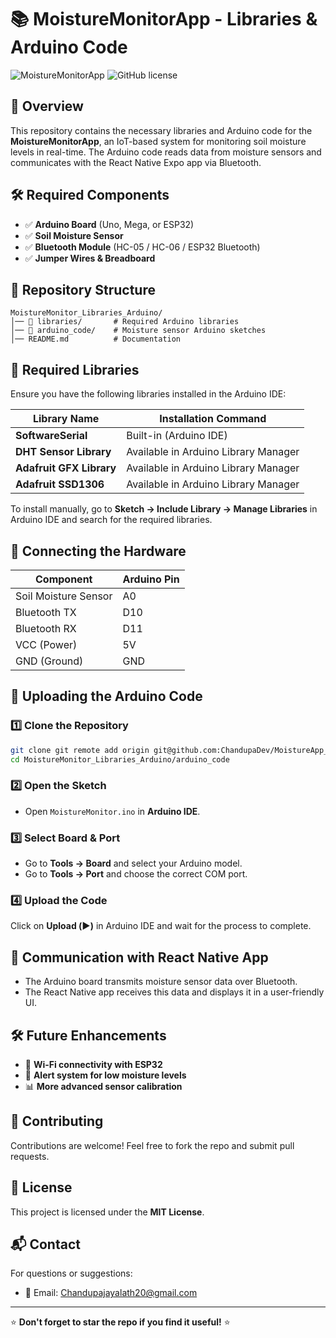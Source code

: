 # 📚 MoistureMonitorApp - Libraries & Arduino Code

![MoistureMonitorApp](https://img.shields.io/badge/Status-Active-brightgreen.svg)
![GitHub license](https://img.shields.io/badge/license-MIT-blue.svg)

## 📌 Overview
This repository contains the necessary libraries and Arduino code for the **MoistureMonitorApp**, an IoT-based system for monitoring soil moisture levels in real-time. The Arduino code reads data from moisture sensors and communicates with the React Native Expo app via Bluetooth.

## 🛠 Required Components
- ✅ **Arduino Board** (Uno, Mega, or ESP32)
- ✅ **Soil Moisture Sensor**
- ✅ **Bluetooth Module** (HC-05 / HC-06 / ESP32 Bluetooth)
- ✅ **Jumper Wires & Breadboard**

## 📂 Repository Structure
```
MoistureMonitor_Libraries_Arduino/
│── 📁 libraries/       # Required Arduino libraries
│── 📁 arduino_code/    # Moisture sensor Arduino sketches
│── README.md          # Documentation
```

## 📑 Required Libraries
Ensure you have the following libraries installed in the Arduino IDE:

| Library Name | Installation Command |
|-------------|--------------------|
| **SoftwareSerial** | Built-in (Arduino IDE) |
| **DHT Sensor Library** | Available in Arduino Library Manager |
| **Adafruit GFX Library** | Available in Arduino Library Manager |
| **Adafruit SSD1306** | Available in Arduino Library Manager |

To install manually, go to **Sketch → Include Library → Manage Libraries** in Arduino IDE and search for the required libraries.

## 🔌 Connecting the Hardware
| Component | Arduino Pin |
|-----------|------------|
| Soil Moisture Sensor | A0 |
| Bluetooth TX | D10 |
| Bluetooth RX | D11 |
| VCC (Power) | 5V |
| GND (Ground) | GND |

## 🚀 Uploading the Arduino Code
### 1️⃣ Clone the Repository
```sh
git clone git remote add origin git@github.com:ChandupaDev/MoistureApp_ArduinoCode.git
cd MoistureMonitor_Libraries_Arduino/arduino_code
```

### 2️⃣ Open the Sketch
- Open `MoistureMonitor.ino` in **Arduino IDE**.

### 3️⃣ Select Board & Port
- Go to **Tools → Board** and select your Arduino model.
- Go to **Tools → Port** and choose the correct COM port.

### 4️⃣ Upload the Code
Click on **Upload (▶️)** in Arduino IDE and wait for the process to complete.

## 🔗 Communication with React Native App
- The Arduino board transmits moisture sensor data over Bluetooth.
- The React Native app receives this data and displays it in a user-friendly UI.

## 🛠 Future Enhancements
- 📡 **Wi-Fi connectivity with ESP32**
- 🔔 **Alert system for low moisture levels**
- 📊 **More advanced sensor calibration**

## 🤝 Contributing
Contributions are welcome! Feel free to fork the repo and submit pull requests.

## 📜 License
This project is licensed under the **MIT License**.

## 📬 Contact
For questions or suggestions:
- 📧 Email: Chandupajayalath20@gmail.com


---
⭐ **Don't forget to star the repo if you find it useful!** ⭐
